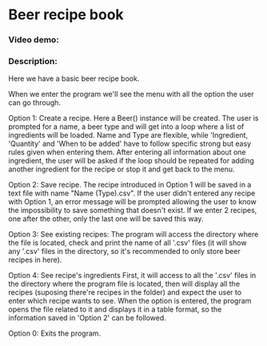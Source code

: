 # Beer recipe book
### Video demo: 
### Description: 

Here we have a basic beer recipe book.

When we enter the program we'll see the menu with all the option the user can go through.

Option 1: Create a recipe.
    Here a Beer() instance will be created.
    The user is prompted for a name, a beer type and will get into a loop where a list of ingredients will be loaded. Name and Type are flexible, while 'Ingredient, 'Quantity' and 'When to be added' have to follow specific strong but easy rules given when entering them. After entering all information about one ingredient, the user will be asked if the loop should be repeated for adding another ingredient for the recipe or stop it and get back to the menu.

Option 2: Save recipe.
    The recipe introduced in Option 1 will be saved in a text file with name "Name (Type).csv". If the user didn't entered any recipe with Option 1, an error message will be prompted allowing the user to know the impossibility to save something that doesn't exist.
    If we enter 2 recipes, one after the other, only the last one will be saved this way.
    
Option 3: See existing recipes:
    The program will access the directory where the file is located, check and print the name of all '.csv' files (it will show any '.csv' files in the directory, so it's recommended to only store beer recipes in here).

Option 4: See recipe's ingredients
    First, it will access to all the '.csv' files in the directory where the program file is located, then will display all the recipes (suposing there're recipes in the folder) and expect the user to enter which recipe wants to see.
    When the option is entered, the program opens the file related to it and displays it in a table format, so the information saved in 'Option 2' can be followed. 

Option 0:
    Exits the program.
